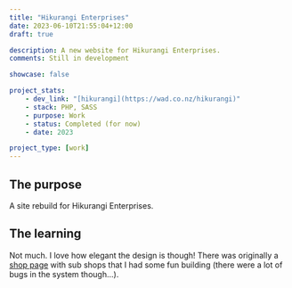 ```yaml
---
title: "Hikurangi Enterprises"
date: 2023-06-10T21:55:04+12:00
draft: true

description: A new website for Hikurangi Enterprises.
comments: Still in development

showcase: false

project_stats:
    - dev_link: "[hikurangi](https://wad.co.nz/hikurangi)"
    - stack: PHP, SASS
    - purpose: Work
    - status: Completed (for now)
    - date: 2023

project_type: [work]
---
```

## The purpose

A site rebuild for Hikurangi Enterprises.

## The learning

Not much. I love how elegant the design is though! There was originally a [shop page](https://www.wad.co.nz/hikurangi/shop) with sub shops that I had some fun building (there were a lot of bugs in the system though...).